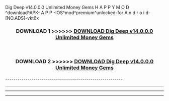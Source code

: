  Dig Deep v14.0.0.0 Unlimited Money Gems  H A P P Y M O D ^download^APK- A P P -IOS^mod^premium^unlocked-for A n d r o i d-[NO.ADS]-vkt6x



<div align="center">

<h3>DOWNLOAD 1 >>>>>> <a href="https://en-mod.web.app/?en= Dig Deep v14.0.0.0 Unlimited Money Gems ">DOWNLOAD Dig Deep v14.0.0.0 Unlimited Money Gems  </a></h3><br>

<h3>DOWNLOAD 2 >>>>>> <a href="https://en-mod.web.app/?en= Dig Deep v14.0.0.0 Unlimited Money Gems ">DOWNLOAD Dig Deep v14.0.0.0 Unlimited Money Gems  </a></h3>

</div>
----------------------------------------------------------

----------------------------------------------------------

----------------------------------------------------------

----------------------------------------------------------



